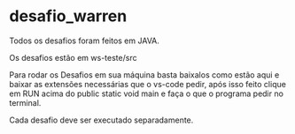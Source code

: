 # desafio_warren

Todos os desafios foram feitos em JAVA.

Os desafios estão em ws-teste/src

Para rodar os Desafios em sua máquina basta baixalos como estão aqui e baixar as extensões necessárias que o vs-code pedir, após isso feito clique em RUN acima do public static void main e faça o que o programa pedir no terminal.

Cada desafio deve ser executado separadamente.
